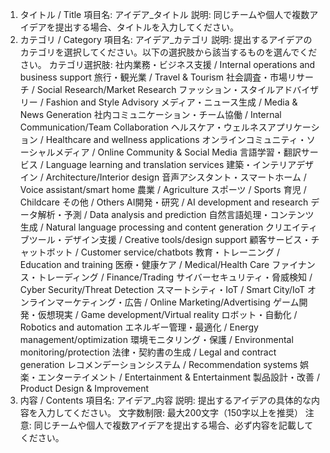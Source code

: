 1. タイトル / Title
項目名: アイデア_タイトル
説明: 同じチームや個人で複数アイデアを提出する場合、タイトルを入力してください。
2. カテゴリ / Category
項目名: アイデア_カテゴリ
説明: 提出するアイデアのカテゴリを選択してください。以下の選択肢から該当するものを選んでください。
カテゴリ選択肢:
社内業務・ビジネス支援 / Internal operations and business support
旅行・観光業 / Travel & Tourism
社会調査・市場リサーチ / Social Research/Market Research
ファッション・スタイルアドバイザリー / Fashion and Style Advisory
メディア・ニュース生成 / Media & News Generation
社内コミュニケーション・チーム協働 / Internal Communication/Team Collaboration
ヘルスケア・ウェルネスアプリケーション / Healthcare and wellness applications
オンラインコミュニティ・ソーシャルメディア / Online Community & Social Media
言語学習・翻訳サービス / Language learning and translation services
建築・インテリアデザイン / Architecture/Interior design
音声アシスタント・スマートホーム / Voice assistant/smart home
農業 / Agriculture
スポーツ / Sports
育児 / Childcare
その他 / Others
AI開発・研究 / AI development and research
データ解析・予測 / Data analysis and prediction
自然言語処理・コンテンツ生成 / Natural language processing and content generation
クリエイティブツール・デザイン支援 / Creative tools/design support
顧客サービス・チャットボット / Customer service/chatbots
教育・トレーニング / Education and training
医療・健康ケア / Medical/Health Care
ファイナンス・トレーディング / Finance/Trading
サイバーセキュリティ・脅威検知 / Cyber Security/Threat Detection
スマートシティ・IoT / Smart City/IoT
オンラインマーケティング・広告 / Online Marketing/Advertising
ゲーム開発・仮想現実 / Game development/Virtual reality
ロボット・自動化 / Robotics and automation
エネルギー管理・最適化 / Energy management/optimization
環境モニタリング・保護 / Environmental monitoring/protection
法律・契約書の生成 / Legal and contract generation
レコメンデーションシステム / Recommendation systems
娯楽・エンターテイメント / Entertainment & Entertainment
製品設計・改善 / Product Design & Improvement
3. 内容 / Contents
項目名: アイデア_内容
説明:
提出するアイデアの具体的な内容を入力してください。
文字数制限: 最大200文字（150字以上を推奨）
注意: 同じチームや個人で複数アイデアを提出する場合、必ず内容を記載してください。